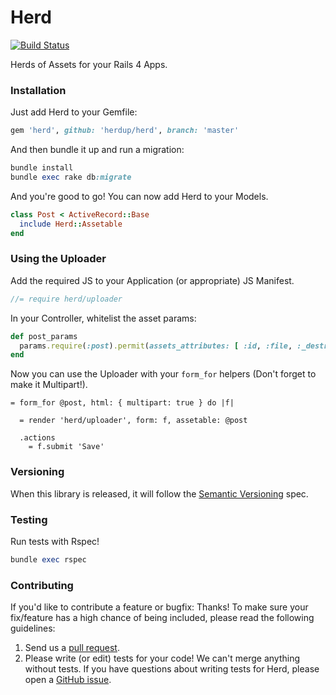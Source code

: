 # Herd
[![Build Status](https://travis-ci.org/herdupio/herd.svg)](https://travis-ci.org/herdupio/herd)

Herds of Assets for your Rails 4 Apps.

### Installation

Just add Herd to your Gemfile:

```ruby
gem 'herd', github: 'herdup/herd', branch: 'master'
```

And then bundle it up and run a migration:

```ruby
bundle install
bundle exec rake db:migrate
```

And you're good to go!  You can now add Herd to your Models.

```ruby
class Post < ActiveRecord::Base
  include Herd::Assetable
end
```

### Using the Uploader

Add the required JS to your Application (or appropriate) JS Manifest.

```js
//= require herd/uploader

```

In your Controller, whitelist the asset params:

```ruby
def post_params
  params.require(:post).permit(assets_attributes: [ :id, :file, :_destroy ])
end
```

Now you can use the Uploader with your `form_for` helpers (Don't forget to make it Multipart!).

```haml
= form_for @post, html: { multipart: true } do |f|

  = render 'herd/uploader', form: f, assetable: @post

  .actions
    = f.submit 'Save'
```

### Versioning

When this library is released, it will follow the [Semantic Versioning](http://semver.org/) spec.

### Testing
Run tests with Rspec!

```ruby
bundle exec rspec
```

### Contributing

If you'd like to contribute a feature or bugfix: Thanks! To make sure your
fix/feature has a high chance of being included, please read the following
guidelines:

1. Send us a [pull request](https://github.com/herdupio/herd/compare/).
2. Please write (or edit) tests for your code!  We can't merge anything without tests. If you have questions
   about writing tests for Herd, please open a
   [GitHub issue](https://github.com/herdupio/herd/issues/new).
